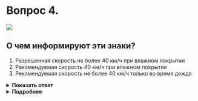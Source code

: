 # Вопрос 4.

![](https://s.drom.ru/i24227/pdd/tickets/2016/1542608580.jpg)

## О чем информируют эти знаки?

1. Разрешенная скорость не более 40 км/ч при влажном покрытии
2. Рекомендуемая скорость 40 км/ч при влажном покрытии
3. Рекомендуемая скорость не более 40 км/ч только во время дождя

<details>
<summary><b>Показать ответ</b></summary>
Правильный ответ: 2
</details>
<details>
<summary><b>Подробнее</b></summary>
Табличка 8.16 «Влажное покрытие» указывает, что действие знака 6.2 «Рекомендуемая скорость» распространяется на период времени, когда покрытие проезжей части влажное. В данном случае действие распространяется до ближайшего перекрёстка.
(«Дорожные знаки»)
</details>